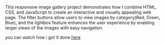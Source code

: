 This responsive image gallery project demonstrates how I combine HTML, CSS, and JavaScript to create an interactive and visually appealing web page. The filter buttons allow users to view images by category(Red, Green, Blue), and the lightbox feature enhances the user experience by enabling larger views of the images with easy navigation.

you can watch how i got it done [here](https://www.youtube.com/watch?v=lNLgP0ieVmY&t=37s)